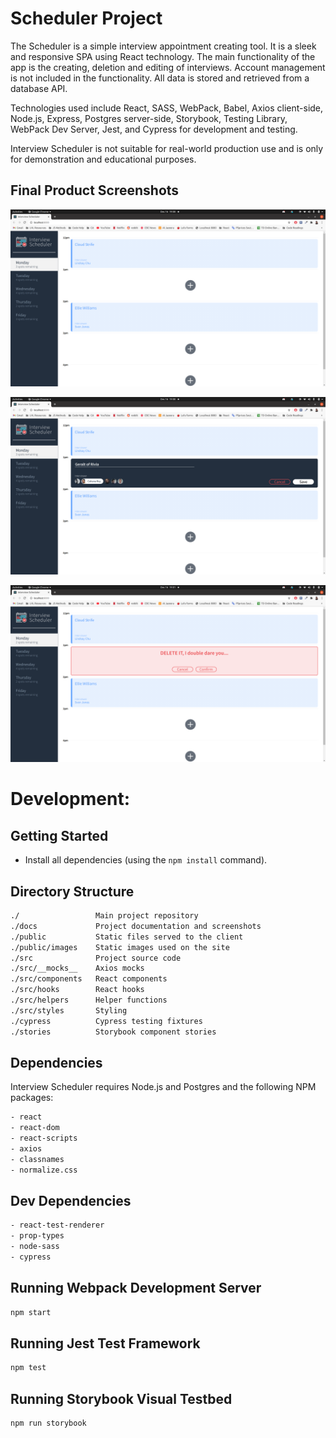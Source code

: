 # Scheduler Project

The Scheduler is a simple interview appointment creating tool. It is a sleek and responsive SPA using React technology. The main functionality of the app is the creating, deletion and editing of interviews. Account management is not included in the functionality. All data is stored and retrieved from a database API.

Technologies used include React, SASS, WebPack, Babel, Axios client-side, Node.js, Express, Postgres server-side, Storybook, Testing Library, WebPack Dev Server, Jest, and Cypress for development and testing.

Interview Scheduler is not suitable for real-world production use and is only for demonstration and educational purposes.

## Final Product Screenshots

!["Screenshot of homepage"](https://github.com/KagisoMashigo/scheduler/blob/master/docs/Screenshot%20from%202020-12-16%2019-00-18.png?raw=true)

!["Screenshot of new appointment"](https://github.com/KagisoMashigo/scheduler/blob/master/docs/Screenshot%20from%202020-12-16%2019-00-46.png?raw=true)

!["Screenshot of deleting appointment"](https://github.com/KagisoMashigo/scheduler/blob/master/docs/Screenshot%20from%202020-12-16%2019-01-04.png?raw=true)

# Development:

## Getting Started

- Install all dependencies (using the `npm install` command).

## Directory Structure
```sh
./                 Main project repository
./docs             Project documentation and screenshots
./public           Static files served to the client
./public/images    Static images used on the site
./src              Project source code
./src/__mocks__    Axios mocks
./src/components   React components
./src/hooks        React hooks
./src/helpers      Helper functions
./src/styles       Styling
./cypress          Cypress testing fixtures
./stories          Storybook component stories
```
## Dependencies

Interview Scheduler requires Node.js and Postgres and the following NPM packages:
```sh
- react
- react-dom
- react-scripts
- axios
- classnames
- normalize.css
```
## Dev Dependencies
```sh
- react-test-renderer
- prop-types
- node-sass
- cypress
```
## Running Webpack Development Server

```sh
npm start
```

## Running Jest Test Framework

```sh
npm test
```

## Running Storybook Visual Testbed

```sh
npm run storybook
```

